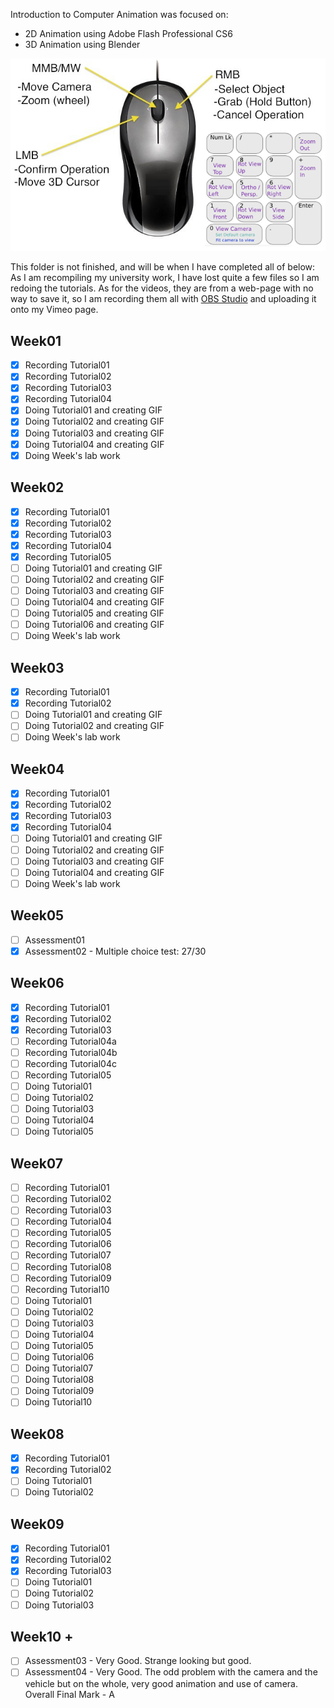 Introduction to Computer Animation was focused on:
- 2D Animation using Adobe Flash Professional CS6
- 3D Animation using Blender

<p align="center">
  <img src="https://github.com/yuchingho/university/blob/master/1)%20UWS%20First%20Year/3)%20Semester%20One%20-%20Introduction%20to%20Computer%20Animation/Week06%20-%20Introduction%20to%20Blender/Blender%20Quick%20Controls.png?raw=true" alt="Blender Quick Controls"/>
</p>


This folder is not finished, and will be when I have completed all of below:
As I am recompiling my university work, I have lost quite a few files so I am redoing the tutorials. As for the videos, they are from a web-page with no way to save it, so I am recording them all with [OBS Studio](https://obsproject.com/) and uploading it onto my Vimeo page.
## Week01
- [x] Recording Tutorial01
- [x] Recording Tutorial02
- [x] Recording Tutorial03
- [x] Recording Tutorial04
- [x] Doing Tutorial01 and creating GIF
- [x] Doing Tutorial02 and creating GIF
- [x] Doing Tutorial03 and creating GIF
- [x] Doing Tutorial04 and creating GIF
- [x] Doing Week's lab work

## Week02
- [x] Recording Tutorial01
- [x] Recording Tutorial02
- [x] Recording Tutorial03
- [x] Recording Tutorial04
- [x] Recording Tutorial05
- [ ] Doing Tutorial01 and creating GIF
- [ ] Doing Tutorial02 and creating GIF
- [ ] Doing Tutorial03 and creating GIF
- [ ] Doing Tutorial04 and creating GIF
- [ ] Doing Tutorial05 and creating GIF
- [ ] Doing Tutorial06 and creating GIF
- [ ] Doing Week's lab work

## Week03
- [x] Recording Tutorial01
- [x] Recording Tutorial02
- [ ] Doing Tutorial01 and creating GIF
- [ ] Doing Tutorial02 and creating GIF
- [ ] Doing Week's lab work

## Week04
- [x] Recording Tutorial01
- [x] Recording Tutorial02
- [x] Recording Tutorial03
- [x] Recording Tutorial04
- [ ] Doing Tutorial01 and creating GIF
- [ ] Doing Tutorial02 and creating GIF
- [ ] Doing Tutorial03 and creating GIF
- [ ] Doing Tutorial04 and creating GIF
- [ ] Doing Week's lab work

## Week05
- [ ] Assessment01
- [x] Assessment02 - Multiple choice test: 27/30

## Week06
- [x] Recording Tutorial01
- [x] Recording Tutorial02
- [x] Recording Tutorial03
- [ ] Recording Tutorial04a
- [ ] Recording Tutorial04b
- [ ] Recording Tutorial04c
- [ ] Recording Tutorial05
- [ ] Doing Tutorial01
- [ ] Doing Tutorial02
- [ ] Doing Tutorial03
- [ ] Doing Tutorial04
- [ ] Doing Tutorial05

## Week07
- [ ] Recording Tutorial01
- [ ] Recording Tutorial02
- [ ] Recording Tutorial03
- [ ] Recording Tutorial04
- [ ] Recording Tutorial05
- [ ] Recording Tutorial06
- [ ] Recording Tutorial07
- [ ] Recording Tutorial08
- [ ] Recording Tutorial09
- [ ] Recording Tutorial10
- [ ] Doing Tutorial01
- [ ] Doing Tutorial02
- [ ] Doing Tutorial03
- [ ] Doing Tutorial04
- [ ] Doing Tutorial05
- [ ] Doing Tutorial06
- [ ] Doing Tutorial07
- [ ] Doing Tutorial08
- [ ] Doing Tutorial09
- [ ] Doing Tutorial10

## Week08
- [x] Recording Tutorial01
- [x] Recording Tutorial02
- [ ] Doing Tutorial01
- [ ] Doing Tutorial02

## Week09
- [x] Recording Tutorial01
- [x] Recording Tutorial02
- [x] Recording Tutorial03
- [ ] Doing Tutorial01
- [ ] Doing Tutorial02
- [ ] Doing Tutorial03

## Week10 +
- [ ] Assessment03 - Very Good. Strange looking but good.
- [ ] Assessment04 - Very Good. The odd problem with the camera and the vehicle but on the whole, very good animation and use of camera.\
Overall Final Mark - A

